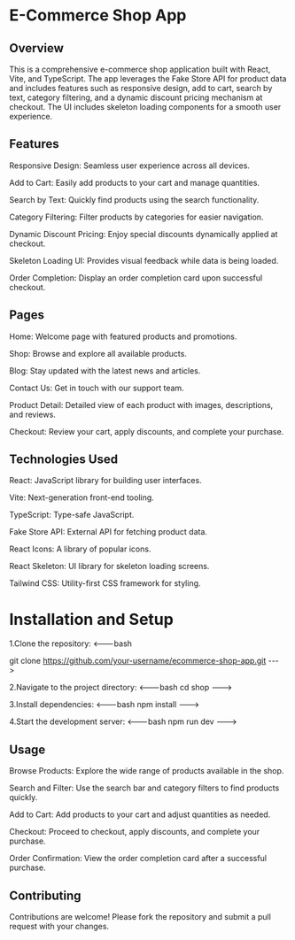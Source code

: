 # E-Commerce Shop App

## Overview

This is a comprehensive e-commerce shop application built with React, Vite, and TypeScript. The app leverages the Fake Store API for product data and includes features such as responsive design, add to cart, search by text, category filtering, and a dynamic discount pricing mechanism at checkout. The UI includes skeleton loading components for a smooth user experience.

## Features

Responsive Design: Seamless user experience across all devices.

Add to Cart: Easily add products to your cart and manage quantities.

Search by Text: Quickly find products using the search functionality.

Category Filtering: Filter products by categories for easier navigation.

Dynamic Discount Pricing: Enjoy special discounts dynamically applied at checkout.

Skeleton Loading UI: Provides visual feedback while data is being loaded.

Order Completion: Display an order completion card upon successful checkout.

## Pages

Home: Welcome page with featured products and promotions.

Shop: Browse and explore all available products.

Blog: Stay updated with the latest news and articles.

Contact Us: Get in touch with our support team.

Product Detail: Detailed view of each product with images, descriptions, and reviews.

Checkout: Review your cart, apply discounts, and complete your purchase.

## Technologies Used

React: JavaScript library for building user interfaces.

Vite: Next-generation front-end tooling.

TypeScript: Type-safe JavaScript.

Fake Store API: External API for fetching product data.

React Icons: A library of popular icons.

React Skeleton: UI library for skeleton loading screens.

Tailwind CSS: Utility-first CSS framework for styling.

# Installation and Setup

1.Clone the repository:
<---bash

git clone https://github.com/your-username/ecommerce-shop-app.git
--->

2.Navigate to the project directory:
<---bash
cd shop
--->

3.Install dependencies:
<---bash
npm install
--->

4.Start the development server:
<---bash
npm run dev
--->

## Usage

Browse Products: Explore the wide range of products available in the shop.

Search and Filter: Use the search bar and category filters to find products quickly.

Add to Cart: Add products to your cart and adjust quantities as needed.

Checkout: Proceed to checkout, apply discounts, and complete your purchase.

Order Confirmation: View the order completion card after a successful purchase.

## Contributing

Contributions are welcome! Please fork the repository and submit a pull request with your changes.
